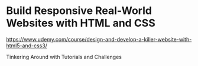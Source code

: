 # Build Responsive Real-World Websites with HTML and CSS
https://www.udemy.com/course/design-and-develop-a-killer-website-with-html5-and-css3/

Tinkering Around with Tutorials and Challenges

